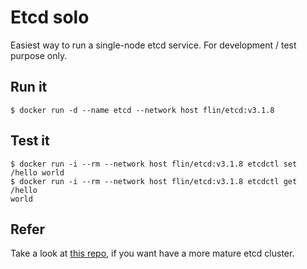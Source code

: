 # Etcd solo

Easiest way to run a single-node etcd service. For development / test purpose only.

## Run it

```
$ docker run -d --name etcd --network host flin/etcd:v3.1.8
```

## Test it

```
$ docker run -i --rm --network host flin/etcd:v3.1.8 etcdctl set /hello world
$ docker run -i --rm --network host flin/etcd:v3.1.8 etcdctl get /hello
world
```

## Refer

Take a look at [this repo](https://github.com/appcelerator/docker-etcd), if you want have a more mature etcd cluster.
